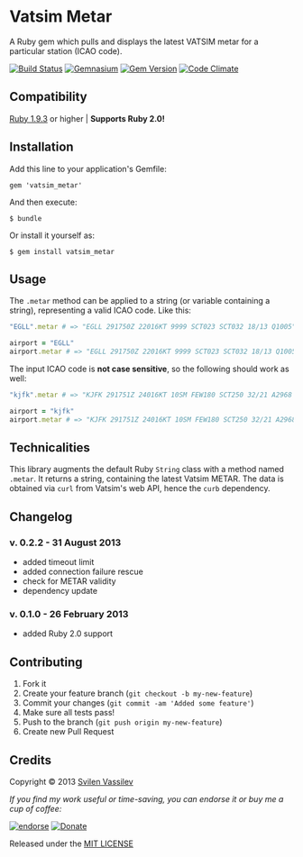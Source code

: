 # Vatsim Metar 

A Ruby gem which pulls and displays the latest VATSIM metar for a particular station (ICAO code).

[![Build Status](https://secure.travis-ci.org/tarakanbg/vatsim_metar.png?branch=master)](http://travis-ci.org/tarakanbg/vatsim_metar)
[![Gemnasium](https://gemnasium.com/tarakanbg/vatsim_metar.png?travis)](https://gemnasium.com/tarakanbg/vatsim_metar)
[![Gem Version](https://badge.fury.io/rb/vatsim_metar.png)](http://badge.fury.io/rb/vatsim_metar)
[![Code Climate](https://codeclimate.com/github/tarakanbg/vatsim_metar.png)](https://codeclimate.com/github/tarakanbg/vatsim_metar)

## Compatibility

[Ruby 1.9.3](http://www.ruby-lang.org/en/downloads/) or higher | **Supports Ruby 2.0!**

## Installation

Add this line to your application's Gemfile:

    gem 'vatsim_metar'

And then execute:

    $ bundle

Or install it yourself as:

    $ gem install vatsim_metar

## Usage

The `.metar` method can be applied to a string (or variable containing a string), representing a valid ICAO code. Like this:

```ruby
"EGLL".metar # => "EGLL 291750Z 22016KT 9999 SCT023 SCT032 18/13 Q1005"

airport = "EGLL"
airport.metar # => "EGLL 291750Z 22016KT 9999 SCT023 SCT032 18/13 Q1005"
```
The input ICAO code is **not case sensitive**, so the following should work as well:

```ruby
"kjfk".metar # => "KJFK 291751Z 24016KT 10SM FEW180 SCT250 32/21 A2968 RMK AO2 SLP049 T03170211 10322 20222 58008"

airport = "kjfk"
airport.metar # => "KJFK 291751Z 24016KT 10SM FEW180 SCT250 32/21 A2968 RMK AO2 SLP049 T03170211 10322 20222 58008"
```

## Technicalities

This library augments the default Ruby `String` class with a method named `.metar`. It returns a string, containing the latest Vatsim METAR. The data is obtained via `curl` from Vatsim's web API, hence the `curb` dependency.

## Changelog

### v. 0.2.2 - 31 August 2013

* added timeout limit
* added connection failure rescue
* check for METAR validity
* dependency update

### v. 0.1.0 - 26 February 2013

* added Ruby 2.0 support

## Contributing

1. Fork it
2. Create your feature branch (`git checkout -b my-new-feature`)
3. Commit your changes (`git commit -am 'Added some feature'`)
4. Make sure all tests pass!
5. Push to the branch (`git push origin my-new-feature`)
6. Create new Pull Request

## Credits

Copyright © 2013 [Svilen Vassilev](http://svilen.rubystudio.net)

*If you find my work useful or time-saving, you can endorse it or buy me a cup of coffee:*

[![endorse](http://api.coderwall.com/svilenv/endorsecount.png)](http://coderwall.com/svilenv)
[![Donate](https://www.paypalobjects.com/en_US/i/btn/btn_donate_SM.gif)](https://www.paypal.com/cgi-bin/webscr?cmd=_s-xclick&hosted_button_id=5FR7AQA4PLD8A)

Released under the [MIT LICENSE](https://github.com/tarakanbg/vatsim_metar/blob/master/LICENSE)
